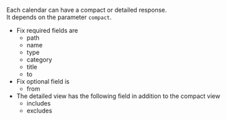 Each calendar can have a compact or detailed response.<br/>
It depends on the parameter ``compact``.
* Fix required fields are
    * path
    * name
    * type
    * category
    * title
    * to
* Fix optional field is
    * from
* The detailed view has the following field in addition to the compact view
    * includes
    * excludes